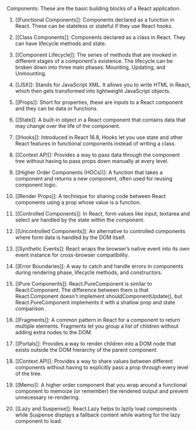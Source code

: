 Components: These are the basic building blocks of a React application.

1. [[Functional Components]]: Components declared as a function in React. These can be stateless or stateful if they use React hooks.

2. [[Class Components]]: Components declared as a class in React. They can have lifecycle methods and state.

3. [[Component Lifecycle]]: The series of methods that are invoked in different stages of a component's existence. The lifecycle can be broken down into three main phases: Mounting, Updating, and Unmounting.

4. [[JSX]]: Stands for JavaScript XML. It allows you to write HTML in React, which then gets transformed into lightweight JavaScript objects.

5. [[Props]]: Short for properties, these are inputs to a React component and they can be data or functions.

6. [[State]]: A built-in object in a React component that contains data that may change over the life of the component.

7. [[Hooks]]: Introduced in React 16.8, Hooks let you use state and other React features in functional components instead of writing a class.

8. [[Context API]]: Provides a way to pass data through the component tree without having to pass props down manually at every level.

9. [[Higher Order Components (HOCs)]]: A function that takes a component and returns a new component, often used for reusing component logic.

10. [[Render Props]]: A technique for sharing code between React components using a prop whose value is a function.

11. [[Controlled Components]]: In React, form values like input, textarea and select are handled by the state within the component.

12. [[Uncontrolled Components]]: An alternative to controlled components where form data is handled by the DOM itself.

13. [[Synthetic Events]]: React wraps the browser’s native event into its own event instance for cross-browser compatibility.

14. [[Error Boundaries]]: A way to catch and handle errors in components during rendering phase, lifecycle methods, and constructors.

15. [[Pure Components]]: React.PureComponent is similar to React.Component. The difference between them is that React.Component doesn't implement shouldComponentUpdate(), but React.PureComponent implements it with a shallow prop and state comparison.

16. [[Fragments]]: A common pattern in React for a component to return multiple elements. Fragments let you group a list of children without adding extra nodes to the DOM.

17. [[Portals]]: Provides a way to render children into a DOM node that exists outside the DOM hierarchy of the parent component.

18. [[Context API]]: Provides a way to share values between different components without having to explicitly pass a prop through every level of the tree.

19. [[Memo]]: A higher order component that you wrap around a functional component to memoize (or remember) the rendered output and prevent unnecessary re-rendering.

20. [[Lazy and Suspense]]: React.Lazy helps to lazily load components while Suspense displays a fallback content while waiting for the lazy component to load.
